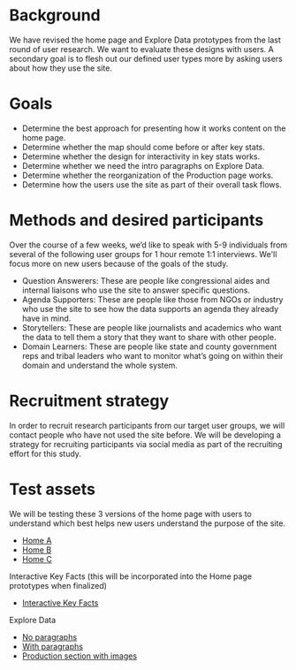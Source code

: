 # Background
We have revised the home page and Explore Data prototypes from the last round of user research.  We want to evaluate these designs with users.  A secondary goal is to flesh out our defined user types more by asking users about how they use the site.
# Goals
* Determine the best approach for presenting how it works content on the home page.
* Determine whether the map should come before or after key stats.
* Determine whether the design for interactivity in key stats works.
* Determine whether we need the intro paragraphs on Explore Data.
* Determine whether the reorganization of the Production page works.
* Determine how the users use the site as part of their overall task flows.
# Methods and desired participants
Over the course of a few weeks, we’d like to speak with 5-9 individuals from several of the following user groups for 1 hour remote 1:1 interviews.  We'll focus more on new users because of the goals of the study.
* Question Answerers: These are people like congressional aides and internal liaisons who use the site to answer specific questions.
* Agenda Supporters: These are people like those from NGOs or industry who use the site to see how the data supports an agenda they already have in mind.
* Storytellers: These are people like journalists and academics who want the data to tell them a story that they want to share with other people.
* Domain Learners: These are people like state and county government reps and tribal leaders who want to monitor what’s going on within their domain and understand the whole system.
# Recruitment strategy
In order to recruit research participants from our target user groups, we will contact people who have not used the site before.  We will be developing a strategy for recruiting participants via social media as part of the recruiting effort for this study.
# Test assets
We will be testing these 3 versions of the home page with users to understand which best helps new users understand the purpose of the site.
* [Home A](https://1rn7bf.axshare.com/#g=1&p=home_a)
* [Home B](https://1rn7bf.axshare.com/#g=1&p=home_b)
* [Home C](https://1rn7bf.axshare.com/#g=1&p=home_c)

Interactive Key Facts (this will be incorporated into the Home page prototypes when finalized)
* [Interactive Key Facts](https://1rn7bf.axshare.com/#g=1&p=interactive_facts)

Explore Data
* [No paragraphs](https://ug2su1.axshare.com/#g=1&p=option_b__shorten_page_)
* [With paragraphs](https://ug2su1.axshare.com/#g=1&p=combined_option)
* [Production section with images](https://federalist-proxy.app.cloud.gov/preview/onrr/doi-extractives-data/map-icons/explore/#all-production)
